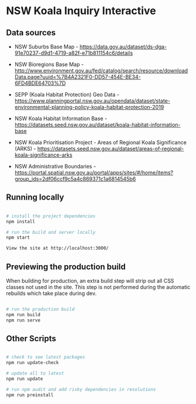 # NSW Koala Inquiry Interactive

## Data sources
- NSW Suburbs Base Map - https://data.gov.au/dataset/ds-dga-91e70237-d9d1-4719-a82f-e71b811154c6/details

- NSW Bioregions Base Map - http://www.environment.gov.au/fed/catalog/search/resource/downloadData.page?uuid=%7B4A2321F0-DD57-454E-BE34-6FD4BDE64703%7D

- SEPP (Koala Habitat Protection) Geo Data - https://www.planningportal.nsw.gov.au/opendata/dataset/state-environmental-planning-policy-koala-habitat-protection-2019

- NSW Koala Habitat Information Base - https://datasets.seed.nsw.gov.au/dataset/koala-habitat-information-base

- NSW Koala Prioritisation Project - Areas of Regional Koala Significance (ARKS) - https://datasets.seed.nsw.gov.au/dataset/areas-of-regional-koala-significance-arks

- NSW Administrative Boundaries - https://portal.spatial.nsw.gov.au/portal/apps/sites/#/home/items?group_ids=2df06ccf9c5a4c869371c1a6814545b6

## Running locally

```bash

# install the project dependencies
npm install

# run the build and server locally
npm start

View the site at http://localhost:3000/
```

## Previewing the production build

When building for production, an extra build step will strip out all CSS classes not used in the site. This step is not performed during the automatic rebuilds which take place during dev.

```bash

# run the production build
npm run build
npm run serve
```

## Other Scripts

```bash

# check to see latest packages
npm run update-check

# update all to latest
npm run update

# run npm audit and add risky dependencies in resolutions
npm run preinstall
```
